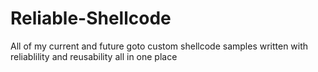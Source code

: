 # Reliable-Shellcode
All of my current and future goto custom shellcode samples written with reliablility and reusability all in one place
